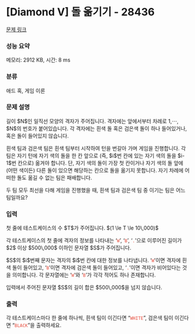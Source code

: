 # [Diamond V] 돌 옮기기 - 28436 

[문제 링크](https://www.acmicpc.net/problem/28436) 

### 성능 요약

메모리: 2912 KB, 시간: 8 ms

### 분류

애드 혹, 게임 이론

### 문제 설명

<p>길이 $N$인 일직선 모양의 격자가 주어집니다. 격자에는 앞에서부터 차례로 <mn>1</mn><mo>,</mo><mo>⋯</mo>, $N$의 번호가 붙어있습니다. 각 격자에는 흰색 돌 혹은 검은색 돌이 하나 들어있거나, 혹은 돌이 들어있지 않습니다.</p>

<p>흰색 팀과 검은색 팀은 흰색 팀부터 시작하여 턴을 번갈아 가며 게임을 진행합니다. 각 팀은 자기 턴에 자기 색의 돌을 한 칸 앞으로 (즉, $i$번 칸에 있는 자기 색의 돌을 $i-1$번 칸으로) 옮겨야 합니다. 단, 자기 색의 돌이 가장 첫 칸이거나 자기 색의 돌 앞에 (어떤 색이든) 다른 돌이 있으면 해당하는 칸으로 돌을 옮기지 못합니다. 자기 차례에 어떠한 돌도 옮길 수 없는 팀은 패배합니다.</p>

<p>두 팀 모두 최선을 다해 게임을 진행했을 때, 흰색 팀과 검은색 팀 중 이기는 팀은 어느 팀일까요?</p>

### 입력 

 <p>첫 줄에 테스트케이스의 수 $T$가 주어집니다. $(1 \le T \le 10\,000)$</p>

<p>각 테스트케이스의 첫 줄에 격자의 정보를 나타내는 ‘<span style="color:#e74c3c;"><code>W</code></span>’, ‘<span style="color:#e74c3c;"><code>B</code></span>’, ‘<span style="color:#e74c3c;"><code>.</code></span>’으로 이루어진 길이가 $2$ 이상 $500\,000$ 이하인 문자열 $S$가 주어집니다.</p>

<p>$S$의 $i$번째 문자는 격자의 $i$번 칸에 대한 정보를 나타냅니다. ‘<span style="color:#e74c3c;"><code>W</code></span>’이면 격자에 흰색 돌이 들어있고, ‘<span style="color:#e74c3c;"><code>B</code></span>’이면 격자에 검은색 돌이 들어있고, ‘<span style="color:#e74c3c;"><code>.</code></span>’이면 격자가 비어있다는 것을 의미합니다. 각 문자열에는 ‘<span style="color:#e74c3c;"><code>W</code></span>’와 ‘<span style="color:#e74c3c;"><code>B</code></span>’가 각각 적어도 하나 존재합니다.</p>

<p>입력에서 주어진 문자열 $S$의 길이 합은 $500\,000$을 넘지 않습니다.</p>

### 출력 

 <p>각 테스트케이스마다 한 줄에 하나씩, 흰색 팀이 이긴다면 “<span style="color:#e74c3c;"><code>WHITE</code></span>”, 검은색 팀이 이긴다면 “<span style="color:#e74c3c;"><code>BLACK</code></span>”을 출력하세요.</p>

